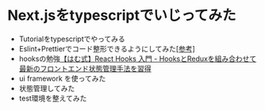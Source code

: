# Next.jsをtypescriptでいじってみた
- Tutorialをtypescriptでやってみる
- Eslint+Prettierでコード整形できるようにしてみた[[参考]](https://dev.to/onygami/eslint-and-prettier-for-react-apps-bonus-next-js-and-typescript-3e46)
- hooksの勉強[【はむ式】React Hooks 入門 - HooksとReduxを組み合わせて最新のフロントエンド状態管理手法を習得](https://www.udemy.com/course/react-hooks-101/)
- ui framework を使ってみた
- 状態管理してみた
- test環境を整えてみた
